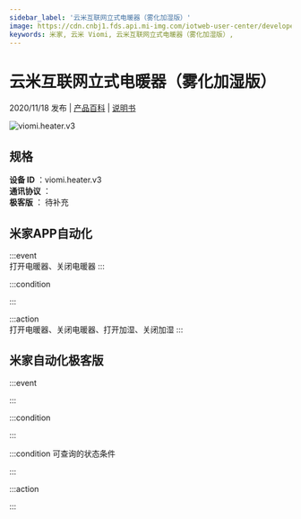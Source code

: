 ```yaml
---
sidebar_label: '云米互联网立式电暖器（雾化加湿版）'
image: https://cdn.cnbj1.fds.api.mi-img.com/iotweb-user-center/developer_1679048937097AD1L7UBh.png?GalaxyAccessKeyId=AKVGLQWBOVIRQ3XLEW&Expires=9223372036854775807&Signature=VprpNeTy090kqQwqrZXaO38QT0Y=
keywords: 米家, 云米 Viomi, 云米互联网立式电暖器（雾化加湿版）, 
---
```

# 云米互联网立式电暖器（雾化加湿版）

2020/11/18 发布 | [产品百科](https://home.mi.com/webapp/content/baike/product/index.html?model=viomi.heater.v3/) | [说明书](https://home.mi.com/views/introduction.html?model=viomi.heater.v3&region=cn)

![viomi.heater.v3](https://cdn.cnbj1.fds.api.mi-img.com/iotweb-user-center/developer_1679048937097AD1L7UBh.png?GalaxyAccessKeyId=AKVGLQWBOVIRQ3XLEW&Expires=9223372036854775807&Signature=VprpNeTy090kqQwqrZXaO38QT0Y=)

## 规格  
> 
**设备 ID** ：viomi.heater.v3  
**通讯协议** ：  
**极客版**  ： 待补充 


## 米家APP自动化  

:::event  
打开电暖器、关闭电暖器
:::

:::condition  

:::

:::action   
打开电暖器、关闭电暖器、打开加湿、关闭加湿
:::

## 米家自动化极客版  

:::event  

:::

:::condition  

:::

:::condition 可查询的状态条件  

:::

:::action  

:::

        
